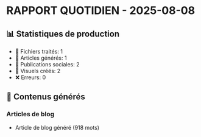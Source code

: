 # RAPPORT QUOTIDIEN - 2025-08-08
## 📊 Statistiques de production
- 📄 Fichiers traités: 1
- 📝 Articles générés: 1
- 📱 Publications sociales: 2
- 🎨 Visuels créés: 2
- ❌ Erreurs: 0

## 📝 Contenus générés
### Articles de blog
- Article de blog généré (918 mots)